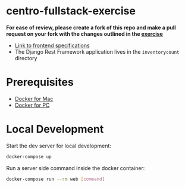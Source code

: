 # centro-fullstack-exercise
**For ease of review, please create a fork of this repo and make a pull request on your fork with the changes outlined in the [exercise](https://docs.google.com/document/d/1L67fpjSySfx2vvoWpEBsaQE_zKLfBFVDfQPy7WUxzwA/edit)**
- [Link to frontend specifications](VISUAL_SPEC.md)
- The Django Rest Framework application lives in the `inventorycount` directory

# Prerequisites

- [Docker for Mac](https://docs.docker.com/docker-for-mac/install/)
- [Docker for PC](https://docs.docker.com/desktop/windows/install/)  

# Local Development

Start the dev server for local development:
```bash
docker-compose up
```

Run a server side command inside the docker container:

```bash
docker-compose run --rm web [command]
```


